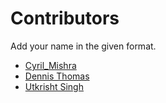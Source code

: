 # Contributors

Add your name in the given format.

- [Cyril_Mishra](https://github.com/CyrilMishra)
- [Dennis Thomas](https://github.com/DNA5769/)
- [Utkrisht Singh](https://github.com/utkrisht5)
